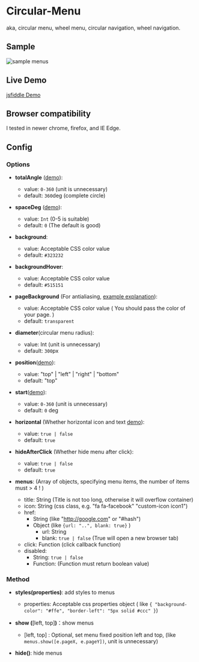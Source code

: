 # Circular-Menu
aka, circular menu, wheel menu, circular navigation, wheel navigation.

## Sample
![sample menus](https://raw.githubusercontent.com/yandongCoder/circular-menu/master/examples/images/menu-sample.png)


## Live Demo
[jsfiddle Demo](https://jsfiddle.net/yandongCoder/kL4j7xor/10/)

## Browser compatibility

I tested in newer chrome, firefox, and IE Edge.

## Config

### Options

- **totalAngle** ([demo](https://jsfiddle.net/yandongCoder/c00qb1kh/2/)): 
    - value: ```0-360``` (unit is unnecessary)
    - default: ```360```deg (complete circle)
- **spaceDeg** ([demo](https://jsfiddle.net/yandongCoder/c00qb1kh/4/)): 
    - value: ```Int``` (0-5 is suitable)
    - default: ```0``` (The default is good)
- **background**: 
    - value: Acceptable CSS color value
    - default: ```#323232```
- **backgroundHover**: 
    - value: Acceptable CSS color value
    - default: ```#515151```
- **pageBackground** (For antialiasing, [example explanation](https://raw.githubusercontent.com/yandongCoder/circular-menu/master/examples/images/CMenu-antialiasing.png)): 
    - value: Acceptable CSS color value ( You should pass the color of your page. )
    - default: ```transparent```
- **diameter**(circular menu radius): 
    - value:  Int (unit is unnecessary)
    - default: ```300```px
- **position**([demo](https://jsfiddle.net/yandongCoder/c00qb1kh/7/)): 
    - value: "top" | "left" | "right" | "bottom"
    - default: "top"
- **start**([demo](https://jsfiddle.net/yandongCoder/c00qb1kh/8/)): 
    - value: ```0-360``` (unit is unnecessary)
    - default: ```0``` deg
- **horizontal** (Whether horizontal icon and text [demo](https://jsfiddle.net/yandongCoder/c00qb1kh/9/)): 
    - value: ```true | false```
    - default: ```true```
- **hideAfterClick** (Whether hide menu after click): 
    - value: ```true | false```
    - default: ```true```
    
- **menus**: (Array of objects, specifying menu items, the number of items must > 4 ! )
    - title: String (Title is not too long, otherwise it will overflow container)
    - icon: String (css class, e.g. "fa fa-facebook" "custom-icon icon1")
    - href:
      - String (like "http://google.com" or "#hash")
      - Object (like ```{url: "..", blank: true}``` )
        - url: String
        - blank: ```true | false``` (True will open a new browser tab)
    - click: Function (click callback function)
    - disabled:
        - String: ```true | false```
        - Function: (Function must return boolean value)
        
### Method

- **styles(**properties**)**: add styles to menus
    - properties: Acceptable css properties object ( like ```{ "background-color": "#ffe", "border-left": "5px solid #ccc" }```)
    
- **show (**[left, top]**)**：show menus
    - [left, top] : Optional, set menu fixed position left and top, (like ```menus.show([e.pageX, e.pageY])```, unit is unnecessary)
    
- **hide()**: hide menus
